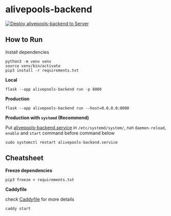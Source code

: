 # alivepools-backend

[![Deploy alivepools-backend to Server](https://github.com/y4code/alivepools-backend/actions/workflows/deploy.yml/badge.svg)](https://github.com/y4code/alivepools-backend/actions/workflows/deploy.yml)

## How to Run

Install dependencies

```shell
python3 -m venv venv
source venv/bin/activate
pip3 install -r requirements.txt
```

**Local**
```shell
flask --app alivepools-backend run -p 8000
```

**Production**
```shell
flask --app alivepools-backend run --host=0.0.0.0:8000
```

**Production with `systemd` (Recommend)**

Put [alivepools-backend.service](alivepools-backend.service) in `/etc/systemd/system/`, run `daemon-reload`, `enable` and `start` command before command below

```shell
sudo systemctl restart alivepools-backend.service
```

## Cheatsheet

**Freeze dependencies**

```shell
pip3 freeze > requirements.txt
```

**Caddyfile**

check [Caddyfile](Caddyfile) for more details

```shell
caddy start
```
